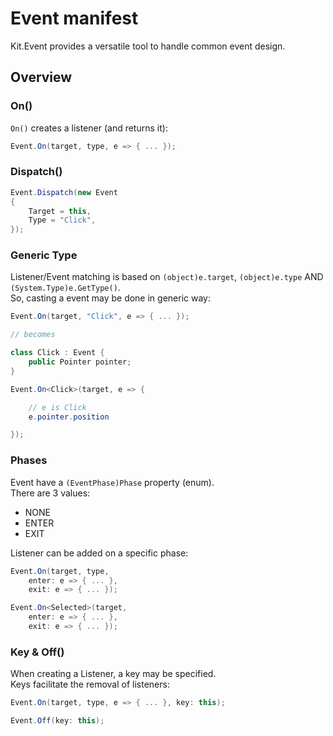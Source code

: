 # Event manifest

Kit.Event provides a versatile tool to handle common event design.

## Overview

### On()

`On()` creates a listener (and returns it):

```c#
Event.On(target, type, e => { ... });
```

### Dispatch()
```c#
Event.Dispatch(new Event
{
    Target = this,
    Type = "Click",
});
```

### Generic Type

Listener/Event matching is based on `(object)e.target`, `(object)e.type` AND `(System.Type)e.GetType()`.  
So, casting a event may be done in generic way:
```c#
Event.On(target, "Click", e => { ... });

// becomes

class Click : Event {
    public Pointer pointer;
}

Event.On<Click>(target, e => {

    // e is Click
    e.pointer.position

});
```

### Phases

Event have a `(EventPhase)Phase` property (enum).  
There are 3 values:
- NONE
- ENTER
- EXIT

Listener can be added on a specific phase:
```c#
Event.On(target, type,
    enter: e => { ... },
    exit: e => { ... });

Event.On<Selected>(target,
    enter: e => { ... },
    exit: e => { ... });
```

### Key & Off()

When creating a Listener, a key may be specified.  
Keys facilitate the removal of listeners:
```c#
Event.On(target, type, e => { ... }, key: this);

Event.Off(key: this);
```
